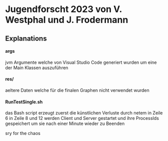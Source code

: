 # Jugendforscht 2023 von V. Westphal und J. Frodermann

## Explanations

#### args

jvm Argumente welche von Visual Studio Code generiert wurden um eine der Main Klassen auszuführen

#### res/ 

aeltere Daten welche für die finalen Graphen nicht verwendet wurden

#### RunTestSingle.sh

das Bash script erzeugt zuerst die künstlichen Verluste durch netem in Zeile 6
in Zeile 8 und 12 werden Client und Server gestartet und ihre ProcessIds gespeichert um sie nach einer Minute wieder zu Beenden

sry for the chaos